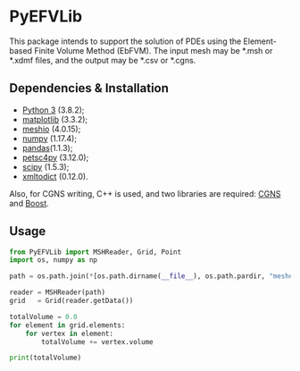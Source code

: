 # PyEFVLib

This package intends to support the solution of PDEs using the Element-based Finite Volume Method (EbFVM). The input mesh may be \*.msh or \*.xdmf files, and the output may be \*.csv or \*.cgns.

## Dependencies & Installation

- [Python 3](https://www.python.org/downloads/) (3.8.2);
- [matplotlib](https://matplotlib.org/) (3.3.2);
- [meshio](https://pypi.org/project/meshio/) (4.0.15);
- [numpy](https://numpy.org/) (1.17.4);
- [pandas](https://pandas.pydata.org/)(1.1.3);
- [petsc4py](https://pypi.org/project/petsc4py/) (3.12.0);
- [scipy](https://www.scipy.org/) (1.5.3);
- [xmltodict](https://pypi.org/project/xmltodict/) (0.12.0).

Also, for CGNS writing, C++ is used, and two libraries are required: [CGNS](https://cgns.github.io) and [Boost](https://www.boost.org).
<!-- After installing them, configure their install directories in PyEFVLib > simulation > CGNS > CMakeLists.txt, and compile using
```bash
./install.sh
``` -->

## Usage

```python
from PyEFVLib import MSHReader, Grid, Point
import os, numpy as np

path = os.path.join(*[os.path.dirname(__file__), os.path.pardir, "meshes", "Square.msh"])

reader = MSHReader(path)
grid   = Grid(reader.getData())

totalVolume = 0.0
for element in grid.elements:
	for vertex in element:
		totalVolume += vertex.volume

print(totalVolume)
```